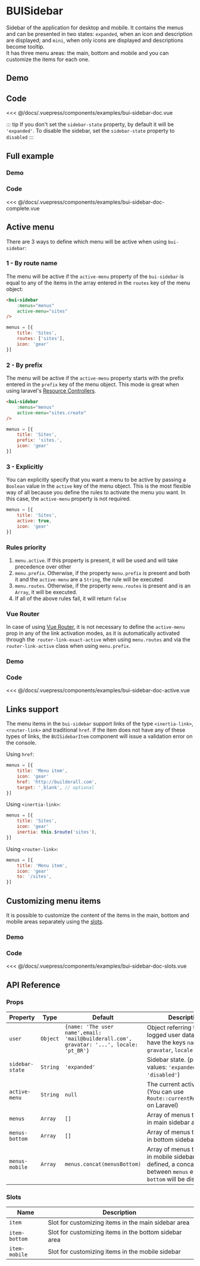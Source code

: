 # BUISidebar

Sidebar of the application for desktop and mobile. It contains the menus and can be presented in two states: `expanded`, when an icon and description are displayed; and `mini`, when only icons are displayed and descriptions become tooltip. 
<br>
It has three menu areas: the main, bottom and mobile and you can customize the items for each one.

## Demo
<Demo componentName="examples-bui-sidebar-doc" />

## Code
<SourceCode>
<<< @/docs/.vuepress/components/examples/bui-sidebar-doc.vue
</SourceCode>

::: tip
If you don't set the `sidebar-state` property, by default it will be `'expanded'`. To disable the sidebar, set the `sidebar-state` property to `disabled`
::: 

## Full example

### Demo
<Demo componentName="examples-bui-sidebar-doc-complete" />

### Code
<SourceCode>
<<< @/docs/.vuepress/components/examples/bui-sidebar-doc-complete.vue
</SourceCode>

## Active menu

There are 3 ways to define which menu will be active when using `bui-sidebar`:

### 1 - By route name

The menu will be active if the `active-menu` property of the `bui-sidebar` is equal to any of the items in the array entered in the `routes` key of the menu object:

```html {3}
<bui-sidebar 
	:menus="menus"
	active-menu="sites"
/>
```

```js {3}
menus = [{
	title: 'Sites',
	routes: ['sites'], 
	icon: 'gear'
}]
```

### 2 - By prefix

The menu will be active if the `active-menu` property starts with the prefix entered in the `prefix` key of the menu object. This mode is great when using laravel's [Resource Controllers](https://laravel.com/docs/8.x/controllers#resource-controllers).

```html {3}
<bui-sidebar 
	:menus="menus"
	active-menu="sites.create"
/>
```

```js {3}
menus = [{
	title: 'Sites',
	prefix: 'sites.', 
	icon: 'gear'
}]
```

### 3 - Explicitly

You can explicitly specify that you want a menu to be active by passing a `Boolean` value in the `active` key of the menu object. This is the most flexible way of all because you define the rules to activate the menu you want. In this case, the `active-menu` property is not required.

```js {3}
menus = [{
	title: 'Sites',
	active: true, 
	icon: 'gear'
}]
```

### Rules priority
1. `menu.active`. If this property is present, it will be used and will take precedence over other
2. `menu.prefix`. Otherwise, if the property `menu.prefix` is present and both it and the `active-menu` are a `String`, the rule will be executed
3. `menu.routes`. Otherwise, if the property `menu.routes` is present and is an `Array`, it will be executed.
4. If all of the above rules fail, it will return `false`

### Vue Router
In case of using [Vue Router](https://router.vuejs.org/), it is not necessary to define the `active-menu` prop in any of the link activation modes, as it is automatically activated through the` router-link-exact-active` when using `menu.routes` and via the` router-link-active` class when using `menu.prefix`.

### Demo
<Demo componentName="examples-bui-sidebar-doc-active" />

### Code
<SourceCode>
<<< @/docs/.vuepress/components/examples/bui-sidebar-doc-active.vue
</SourceCode>

## Links support
The menu items in the `bui-sidebar` support links of the type `<inertia-link>`, `<router-link>` and traditional `href`. If the item does not have any of these types of links, the `BUISidebarItem` component will issue a validation error on the console.

Using `href`:

```js {4,5}
menus = [{
	title: 'Menu item',
	icon: 'gear'
	href: 'http://builderall.com',
	target: '_blank', // optional
}]
```

Using `<inertia-link>`:

```js {4}
menus = [{
	title: 'Sites',
	icon: 'gear'
	inertia: this.$route('sites'),
}]
```

Using `<router-link>`:

```js {4}
menus = [{
	title: 'Menu item',
	icon: 'gear'
	to: '/sites',
}]
```

## Customizing menu items
It is possible to customize the content of the items in the main, bottom and mobile areas separately using the [slots](#slots).
### Demo
<Demo componentName="examples-bui-sidebar-doc-slots" />

### Code
<SourceCode>
<<< @/docs/.vuepress/components/examples/bui-sidebar-doc-slots.vue
</SourceCode>

## API Reference

### Props
| Property | Type | Default | Description |
| -------- | ---- | ------- | ----------- |
| `user` | `Object` | `{name: 'The user name',email: 'mail@builderall.com', gravatar: '...', locale: 'pt_BR'}` | Object referring to the logged user data. He must have the keys `name`, `email`, `gravatar`, `locale` |
| `sidebar-state` | `String` | `'expanded'` | Sidebar state. (possible values: `'expanded'`, `'mini'`, `'disabled'`) |
| `active-menu` | `String` | `null` | The current active menu (You can use `Route::currentRouteName()` on Laravel) |
| `menus` | `Array` | `[]` | Array of menus to display in main sidebar area |
| `menus-bottom` | `Array` | `[]` | Array of menus to display in bottom sidebar area |
| `menus-mobile` | `Array` | `menus.concat(menusBottom)` | Array of menus to display in mobile sidebar. If not defined, a concatenation between `menus` e `menus-bottom` will be displayed |


### Slots
| Name | Description |
| -------- | ----------- |
| `item` | Slot for customizing items in the main sidebar area |
| `item-bottom` | Slot for customizing items in the bottom sidebar area |
| `item-mobile` | Slot for customizing items in the mobile sidebar |

